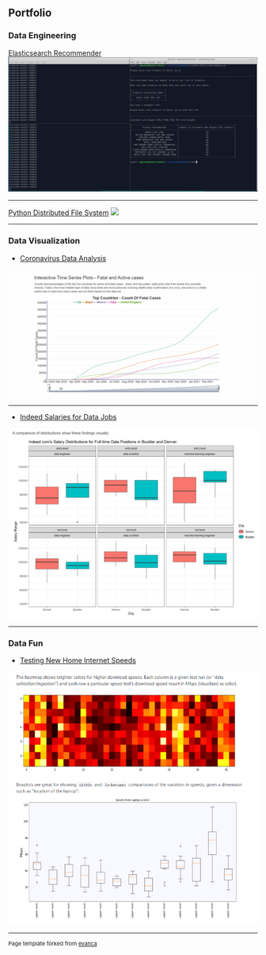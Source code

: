 ## Portfolio


### Data Engineering

[Elasticsearch Recommender](https://github.com/BigBangData/ElasticsearchRecommender)
<img src="images/elasticsearch_recommender.gif?raw=true"/>

---
[Python Distributed File System](https://github.com/BigBangData/PythonDFS)
<img src="images/PythonDFSdemo.gif?raw=true"/>

---

### Data Visualization

- [Coronavirus Data Analysis](https://rpubs.com/BigBangData/Coronavirus)
<img src="images/interactiveplots.gif?raw=true"/>

---

- [Indeed Salaries for Data Jobs](https://rpubs.com/BigBangData/557787)
<img src="images/IndeedSalaries.PNG"/>

---

### Data Fun

- [Testing New Home Internet Speeds](https://github.com/BigBangData/Speedtest)
<img src="images/speedtest_viz.png"/>




---
<p style="font-size:11px">Page template forked from <a href="https://github.com/evanca/quick-portfolio">evanca</a></p>
<!-- Remove above link if you don't want to attibute -->